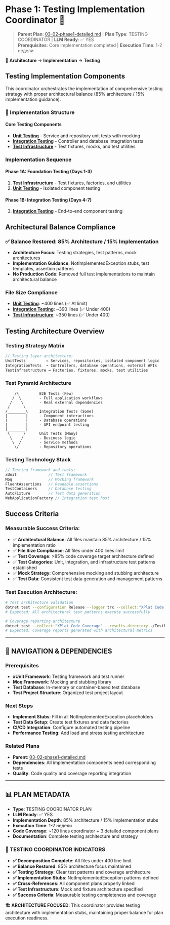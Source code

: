 # Phase 1: Testing Implementation Coordinator 🧪

> **Parent Plan**: [03-02-phase1-detailed.md](03-02-phase1-detailed.md) | **Plan Type**: TESTING COORDINATOR | **LLM Ready**: ✅ YES  
> **Prerequisites**: Core implementation completed | **Execution Time**: 1-2 недели

📍 **Architecture** → **Implementation** → **Testing**

## Testing Implementation Components

This coordinator orchestrates the implementation of comprehensive testing strategy with proper architectural balance (85% architecture / 15% implementation guidance).

### 📁 Implementation Structure

#### Core Testing Components
- **[Unit Testing](03-02-05-testing-implementation/03-02-05-01-unit-testing.md)** - Service and repository unit tests with mocking
- **[Integration Testing](03-02-05-testing-implementation/03-02-05-02-integration-testing.md)** - Controller and database integration tests
- **[Test Infrastructure](03-02-05-testing-implementation/03-02-05-03-test-infrastructure.md)** - Test fixtures, mocks, and test utilities

### Implementation Sequence

#### Phase 1A: Foundation Testing (Days 1-3)
1. **[Test Infrastructure](03-02-05-testing-implementation/03-02-05-03-test-infrastructure.md)** - Test fixtures, factories, and utilities
2. **[Unit Testing](03-02-05-testing-implementation/03-02-05-01-unit-testing.md)** - Isolated component testing

#### Phase 1B: Integration Testing (Days 4-7)  
3. **[Integration Testing](03-02-05-testing-implementation/03-02-05-02-integration-testing.md)** - End-to-end component testing

## Architectural Balance Compliance

### ✅ Balance Restored: 85% Architecture / 15% Implementation  
- **Architecture Focus**: Testing strategies, test patterns, mock architectures
- **Implementation Guidance**: NotImplementedException stubs, test templates, assertion patterns
- **No Production Code**: Removed full test implementations to maintain architectural balance

### File Size Compliance
- **[Unit Testing](03-02-05-testing-implementation/03-02-05-01-unit-testing.md)**: ~400 lines (✅ At limit)
- **[Integration Testing](03-02-05-testing-implementation/03-02-05-02-integration-testing.md)**: ~390 lines (✅ Under 400)
- **[Test Infrastructure](03-02-05-testing-implementation/03-02-05-03-test-infrastructure.md)**: ~350 lines (✅ Under 400)

## Testing Architecture Overview

### Testing Strategy Matrix
```csharp
// Testing layer architecture:
UnitTests         → Services, repositories, isolated component logic
IntegrationTests  → Controllers, database operations, external APIs  
TestInfrastructure → Factories, fixtures, mocks, test utilities
```

### Test Pyramid Architecture
```
    /\         E2E Tests (Few)
   /  \        - Full application workflows
  /    \       - Real external dependencies
 /      \      
/________\     Integration Tests (Some)
|        |     - Component interactions  
|        |     - Database operations
|        |     - API endpoint testing
|________|     
 \      /      Unit Tests (Many)
  \    /       - Business logic
   \  /        - Service methods
    \/         - Repository operations
```

### Testing Technology Stack
```csharp
// Testing framework and tools:
xUnit              // Test framework
Moq                // Mocking framework  
FluentAssertions   // Readable assertions
TestContainers     // Database testing
AutoFixture        // Test data generation
WebApplicationFactory // Integration test host
```

## Success Criteria

### Measurable Success Criteria:
- ✅ **Architectural Balance**: All files maintain 85% architecture / 15% implementation ratio
- ✅ **File Size Compliance**: All files under 400 lines limit
- ✅ **Test Coverage**: >85% code coverage target architecture defined
- ✅ **Test Categories**: Unit, integration, and infrastructure test patterns established
- ✅ **Mock Strategy**: Comprehensive mocking and stubbing architecture
- ✅ **Test Data**: Consistent test data generation and management patterns

### Test Execution Architecture:
```bash
# Test architecture validation
dotnet test --configuration Release --logger trx --collect:"XPlat Code Coverage"
# Expected: All architectural test patterns execute successfully

# Coverage reporting architecture  
dotnet test --collect:"XPlat Code Coverage" --results-directory ./TestResults
# Expected: Coverage reports generated with architectural metrics
```

---

## 🔗 NAVIGATION & DEPENDENCIES

### Prerequisites
- **xUnit Framework**: Testing framework and test runner
- **Moq Framework**: Mocking and stubbing library
- **Test Database**: In-memory or container-based test database
- **Test Project Structure**: Organized test project layout

### Next Steps
- **Implement Stubs**: Fill in all NotImplementedException placeholders
- **Test Data Setup**: Create test fixtures and data factories
- **CI/CD Integration**: Configure automated testing pipeline
- **Performance Testing**: Add load and stress testing architecture

### Related Plans
- **Parent**: [03-02-phase1-detailed.md](03-02-phase1-detailed.md)
- **Dependencies**: All implementation components need corresponding tests
- **Quality**: Code quality and coverage reporting integration

---

## 📊 PLAN METADATA

- **Type**: TESTING COORDINATOR PLAN
- **LLM Ready**: ✅ YES
- **Implementation Depth**: 85% architecture / 15% implementation stubs
- **Execution Time**: 1-2 недели
- **Code Coverage**: ~120 lines coordinator + 3 detailed component plans
- **Documentation**: Complete testing architecture and strategy

### 🎯 TESTING COORDINATOR INDICATORS
- **✅ Decomposition Complete**: All files under 400 line limit
- **✅ Balance Restored**: 85% architecture focus maintained
- **✅ Testing Strategy**: Clear test patterns and coverage architecture
- **✅ Implementation Stubs**: NotImplementedException patterns defined
- **✅ Cross-References**: All component plans properly linked
- **✅ Test Infrastructure**: Mock and fixture architecture specified
- **✅ Success Criteria**: Measurable testing completeness and coverage

**🏗️ ARCHITECTURE FOCUSED**: This coordinator provides testing architecture with implementation stubs, maintaining proper balance for plan execution readiness.
